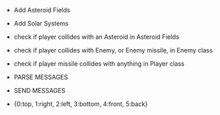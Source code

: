 - Add Asteroid Fields
- Add Solar Systems
- check if player collides with an Asteroid in Asteroid Fields
- check if player collides with Enemy, or Enemy missile, in Enemy class
- check if player missile collides with anything in Player class
- PARSE MESSAGES
- SEND  MESSAGES

- {0:top, 1:right, 2:left, 3:bottom, 4:front, 5:back}

